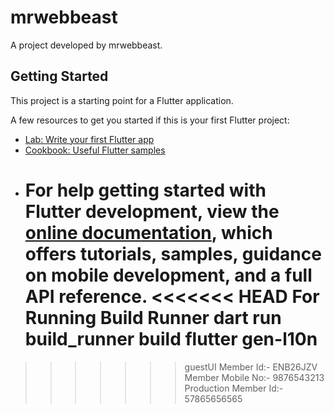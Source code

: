 # mrwebbeast

A project developed by mrwebbeast.

## Getting Started

This project is a starting point for a Flutter application.

A few resources to get you started if this is your first Flutter project:

- [Lab: Write your first Flutter app](https://docs.flutter.dev/get-started/codelab)
- [Cookbook: Useful Flutter samples](https://docs.flutter.dev/cookbook)
- For help getting started with Flutter development, view the
  [online documentation](https://docs.flutter.dev/), which offers tutorials,
  samples, guidance on mobile development, and a full API reference.
  <<<<<<< HEAD
  For Running Build Runner
  dart run build_runner build
  flutter gen-l10n
  =======

> > > > > > > guestUI
> > > > > > > Member Id:- ENB26JZV
> > > > > > >  Member Mobile No:- 9876543213
> > > > > > > Production Member Id:- 57865656565


